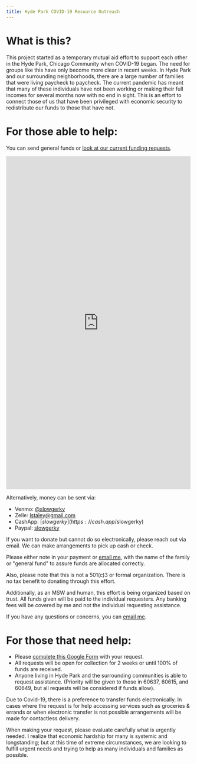 ```yaml
---
title: Hyde Park COVID-19 Resource Outreach
---
```


# What is this?

This project started as a temporary mutual aid effort to support each other in the Hyde Park, Chicago Community when COVID-19 began. The need for groups like this have only become more clear in recent weeks. In Hyde Park and our surrounding neighborhoods, there are a large number of families that were living paycheck to paycheck. The current pandemic has meant that many of these individuals have not been working or making their full incomes for several months now with no end in sight. This is an effort to connect those of us that have been privileged with economic security to redistribute our funds to those that have not.

# For those able to help:

You can send general funds or [look at our current funding requests](https://docs.google.com/spreadsheets/d/e/2PACX-1vRwpFoQInRskpmi_sZ3ZLqMMnGOsSS10yWlSyu5PqiZk_WNfWRLZWqOOrk_oDkpuwvrvzA0k8IW3t-g/pubhtml?gid=1880056585&single=true). 

<script src="https://donorbox.org/widget.js" paypalExpress="false"></script><iframe allowpaymentrequest="" frameborder="0" height="900px" name="donorbox" scrolling="no" seamless="seamless" src="https://donorbox.org/embed/hydeparkhelp" style="max-width: 500px; min-width: 250px; max-height:none!important" width="100%"></iframe>

Alternatively, money can be sent via:
- Venmo: [@slowgerky](https://venmo.com/slowgerky)
- Zelle: lstaley@gmail.com
- CashApp: [$slowgerky](https://cash.app/$slowgerky)
- Paypal: [slowgerky](https://www.paypal.me/slowgerky)

If you want to donate but cannot do so electronically, please reach out via email. We can make arrangements to pick up cash or check.

Please either note in your payment or [email me](mailto:lstaley@gmail.com), with the name of the family or "general fund" to assure funds are allocated correctly. 

Also, please note that this is not a 501(c)3 or formal organization. There is no tax benefit to donating through this effort. 

Additionally, as an MSW and human, this effort is being organized based on trust. All funds given will be paid to the individual requesters. Any banking fees will be covered by me and not the individual requesting assistance. 

If you have any questions or concerns, you can [email me](mailto:lstaley@gmail.com).

# For those that need help:

- Please [complete this Google Form](https://docs.google.com/forms/d/e/1FAIpQLSfZ-G-r46N6ue3bMX5LFoF8L2LLQ5SbEC_HL20Hsbc_acoLeg/viewform?vc=0&c=0&w=1&usp=mail_form_link) with your request. 
- All requests will be open for collection for 2 weeks or until 100% of funds are received. 
- Anyone living in Hyde Park and the surrounding communities is able to request assistance. (Priority will be given to those in 60637, 60615, and 60649, but all requests will be considered if funds allow).

Due to Covid-19, there is a preference to transfer funds electronically. In cases where the request is for help accessing services such as groceries & errands or when electronic transfer is not possible arrangements will be made for contactless delivery. 

When making your request, please evaluate carefully what is urgently needed. I realize that economic hardship for many is systemic and longstanding; but at this time of extreme circumstances, we are looking to fulfill urgent needs and trying to help as many individuals and families as possible. 

